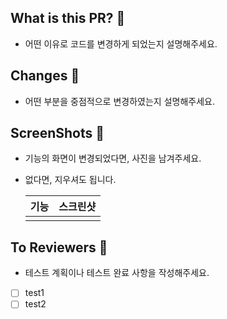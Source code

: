 ## What is this PR? 🔎
- 어떤 이유로 코드를 변경하게 되었는지 설명해주세요.

## Changes 📄
- 어떤 부분을 중점적으로 변경하였는지 설명해주세요.

## ScreenShots 📸
- 기능의 화면이 변경되었다면, 사진을 남겨주세요.
- 없다면, 지우셔도 됩니다.

  |기능|스크린샷|
  |:---:|:---:|
  |||

## To Reviewers 💌
- 테스트 계획이나 테스트 완료 사항을 작성해주세요.
- [ ] test1
- [ ] test2
